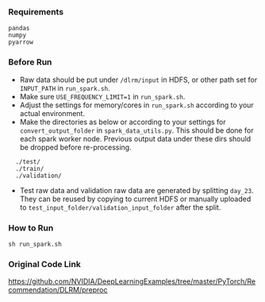 ### Requirements
    pandas 
    numpy
    pyarrow

### Before Run
* Raw data should be put under `/dlrm/input` in HDFS, or other path set for `INPUT_PATH` in `run_spark.sh`.
* Make sure `USE_FREQUENCY_LIMIT=1` in `run_spark.sh`.
* Adjust the settings for memory/cores in `run_spark.sh` according to your actual environment.
* Make the directories as below or according to your settings for `convert_output_folder` in `spark_data_utils.py`. 
  This should be done for each spark worker node. Previous output data under these dirs should be dropped before re-processing.
```
  ./test/
  ./train/
  ./validation/
```
* Test raw data and validation raw data are generated by splitting `day_23`. They can be reused by copying to current HDFS or 
  manually uploaded to `test_input_folder/validation_input_folder` after the split.

### How to Run
  `sh run_spark.sh`
  
### Original Code Link
https://github.com/NVIDIA/DeepLearningExamples/tree/master/PyTorch/Recommendation/DLRM/preproc